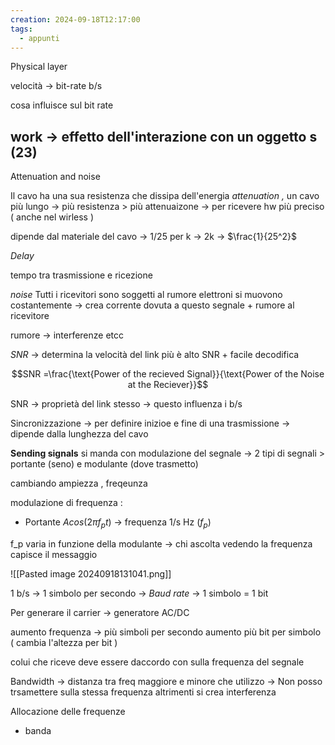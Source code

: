 ```yaml
---
creation: 2024-09-18T12:17:00
tags:
  - appunti
---
```

Physical layer

velocità -> bit-rate b/s

cosa influisce sul bit rate 

work -> effetto dell'interazione con un oggetto
s (23)
---

Attenuation and noise 

Il cavo ha una sua resistenza che dissipa dell'energia *attenuation ,* un cavo più lungo -> più resistenza > più attenuaizone -> per ricevere hw più preciso ( anche nel wirless )

dipende dal materiale del cavo -> 1/25 per k -> 2k -> $\frac{1}{25^2}$

*Delay*

tempo tra trasmissione e ricezione

*noise*
Tutti i ricevitori sono soggetti al rumore 
elettroni si muovono costantemente -> crea corrente dovuta a questo
segnale + rumore al ricevitore

rumore -> interferenze etcc

*SNR* -> determina la velocità del link 
più è alto SNR + facile decodifica

$$SNR =\frac{\text{Power of the recieved Signal}}{\text{Power of the Noise at the Reciever}}$$

SNR -> proprietà del link stesso -> questo influenza i b/s

Sincronizzazione -> per definire inizioe e fine di una trasmissione -> dipende dalla lunghezza del cavo 

**Sending signals** 
si manda con modulazione del segnale -> 2 tipi di segnali > portante (seno) e modulante (dove trasmetto)

cambiando ampiezza , freqeunza 

modulazione di frequenza : 
+ Portante $A cos(2\pi f_p t)$ -> frequenza 1/s Hz ($f_p$)

f_p varia in funzione della modulante -> chi ascolta vedendo la frequenza capisce il messaggio

![[Pasted image 20240918131041.png]]

1 b/s -> 1 simbolo per secondo -> *Baud rate* -> 1 simbolo = 1 bit

Per generare il carrier -> generatore AC/DC 

aumento frequenza -> più simboli per secondo 
aumento più bit per simbolo ( cambia l'altezza per bit )

colui che riceve deve essere daccordo con sulla frequenza del segnale

Bandwidth -> distanza tra freq maggiore e minore che utilizzo -> Non posso trsamettere sulla stessa frequenza altrimenti si crea interferenza 

Allocazione delle frequenze 

+ banda 
